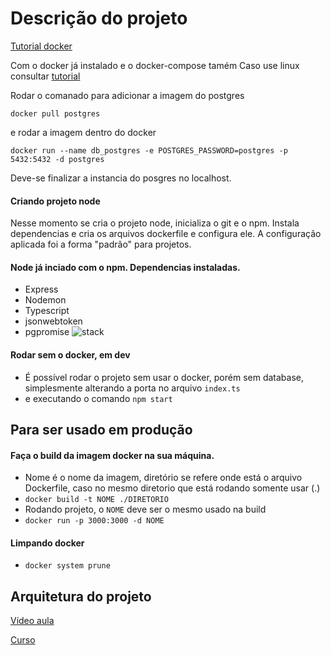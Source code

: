 # Descrição do projeto

[Tutorial docker](https://www.youtube.com/watch?v=np_vyd7QlXk&ab_channel=MatheusBattisti-HoradeCodar)

Com o docker já instalado e o docker-compose tamém
Caso use linux consultar [tutorial](https://docs.docker.com/desktop/install/ubuntu/)

Rodar o comanado para adicionar a imagem do postgres

```
docker pull postgres
```

e rodar a imagem dentro do docker

```
docker run --name db_postgres -e POSTGRES_PASSWORD=postgres -p 5432:5432 -d postgres
```

Deve-se finalizar a instancia do posgres no localhost.

#### Criando projeto node
Nesse momento se cria o projeto node, inicializa o git e o npm. Instala dependencias e cria os arquivos dockerfile e configura ele. 
A configuração aplicada foi a forma "padrão" para projetos.

#### Node já inciado com o npm. Dependencias instaladas.
- Express
- Nodemon
- Typescript
- jsonwebtoken
- pgpromise
![stack](https://skillicons.dev/icons?i=js,html,css,express,nodejs,vue,typescript,docker,postgres)

#### Rodar sem o docker, em dev
 - É possível rodar o projeto sem usar o docker, porém sem database, simplesmente alterando a porta no arquivo `index.ts` 
 - e executando o comando `npm start`


## Para ser usado em produção
#### Faça o build da imagem docker na sua máquina.
- Nome é o nome da imagem, diretório se refere onde está o arquivo Dockerfile, caso no mesmo diretorio que está rodando somente usar (.)
- `docker build -t NOME ./DIRETORIO`
- Rodando projeto, o `NOME` deve ser o mesmo usado na build
- `docker run -p 3000:3000 -d NOME`

#### Limpando docker
- `docker system prune`



## Arquitetura do projeto

[Vídeo aula](https://www.youtube.com/watch?v=0NCnwiXCks4&list=PL29TaWXah3iaaXDFPgTHiFMBF6wQahurP&index=8&ab_channel=LucasSouzaDev)

[Curso](https://www.youtube.com/playlist?list=PL29TaWXah3iaaXDFPgTHiFMBF6wQahurP)

